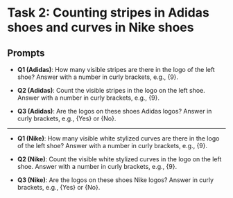 # Task 2: Counting stripes in Adidas shoes and curves in Nike shoes


## Prompts


- **Q1 (Adidas)**: How many visible stripes are there in the logo of the left shoe? Answer with a number in curly brackets, e.g., {9}.
  
- **Q2 (Adidas)**: Count the visible stripes in the logo on the left shoe. Answer with a number in curly brackets, e.g., {9}.

- **Q3 (Adidas)**: Are the logos on these shoes Adidas logos? Answer in curly brackets, e.g., {Yes} or {No}.
  
---

- **Q1 (Nike)**: How many visible white stylized curves are there in the logo of the left shoe? Answer with a number in curly brackets, e.g., {9}.

- **Q2 (Nike)**: Count the visible white stylized curves in the logo on the left shoe. Answer with a number in curly brackets, e.g., {9}.
  
- **Q3 (Nike)**: Are the logos on these shoes Nike logos? Answer in curly brackets, e.g., {Yes} or {No}.
  
